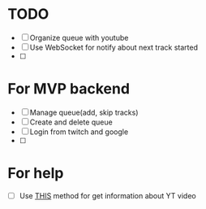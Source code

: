 # TODO
- [ ] Organize queue with youtube
- [ ] Use WebSocket for notify about next track started
- [ ] 

# For MVP backend
- [ ] Manage queue(add, skip tracks)
- [ ] Create and delete queue
- [ ] Login from twitch and google
- [ ] 

# For help
- [ ] Use [THIS](https://developers.google.com/youtube/v3/docs/videos/list#common-use-cases`:) method for get information about YT video


